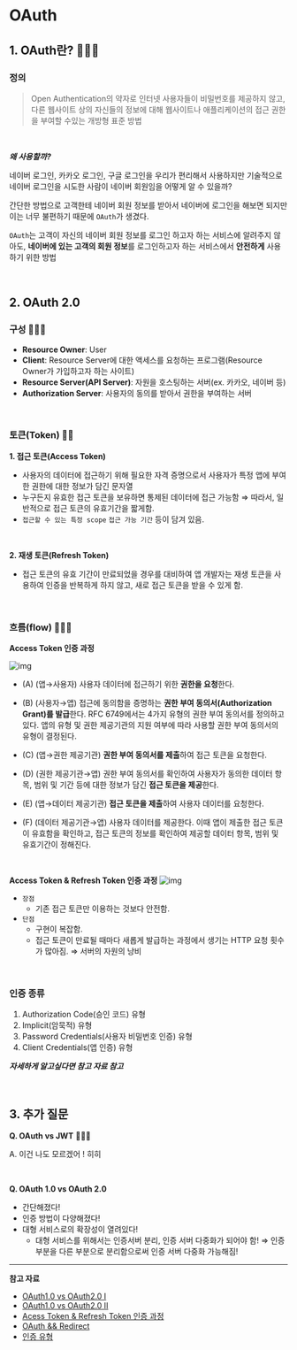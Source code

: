 # OAuth
## 1. OAuth란? 🌟🌟🌟
### 정의 
> Open Authentication의 약자로 인터넷 사용자들이 비밀번호를 제공하지 않고, 다른 웹사이트 상의 자신들의 정보에 대해 웹사이트나 애플리케이션의 접근 권한을 부여할 수있는 개방형 표준 방법

<br>

_**왜 사용할까?**_

네이버 로그인, 카카오 로그인, 구글 로그인을 우리가 편리해서 사용하지만 기술적으로 네이버 로그인을 시도한 사람이 네이버 회원임을 어떻게 알 수 있을까?

간단한 방법으로 고객한테 네이버 회원 정보를 받아서 네이버에 로그인을 해보면 되지만 이는 너무 불편하기 때문에 `OAuth`가 생겼다.

`OAuth`는 고객이 자신의 네이버 회원 정보를 로그인 하고자 하는 서비스에 알려주지 않아도, **네이버에 있는 고객의 회원 정보**를 로그인하고자 하는 서비스에서 **안전하게** 사용하기 위한 방법

<br>

## 2. OAuth 2.0 
### 구성 🌟🌟🌟
* **Resource Owner**: User
* **Client**: Resource Server에 대한 액세스를 요청하는 프로그램(Resource Owner가 가입하고자 하는 사이트)
* **Resource Server(API Server)**: 자원을 호스팅하는 서버(ex. 카카오, 네이버 등)
* **Authorization Server**: 사용자의 동의를 받아서 권한을 부여하는 서버
<br>

### 토큰(Token) 🌟🌟
**1. 접근 토큰(Access Token)**
* 사용자의 데이터에 접근하기 위해 필요한 자격 증명으로서 사용자가 특정 앱에 부여한 권한에 대한 정보가 담긴 문자열
* 누구든지 유효한 접근 토큰을 보유하면 통제된 데이터에 접근 가능함 ⇒ 따라서, 일반적으로 접근 토큰의 유효기간을 짧게함. 
* `접근할 수 있는 특정 scope` `접근 가능 기간` 등이 담겨 있음.
<br>

**2. 재생 토큰(Refresh Token)** 
* 접근 토큰의 유효 기간이 만료되었을 경우를 대비하여 앱 개발자는 재생 토큰을 사용하여 인증을 반복하게 하지 않고, 새로 접근 토큰을 받을 수 있게 함.
<br>

### 흐름(flow) 🌟🌟🌟
**Access Token 인증 과정**

![img](https://media.vlpt.us/images/denmark-choco/post/265bf6a1-e4e9-4b91-a8ab-d08570e553e3/%E1%84%89%E1%85%B3%E1%84%8F%E1%85%B3%E1%84%85%E1%85%B5%E1%86%AB%E1%84%89%E1%85%A3%E1%86%BA%202020-08-03%20%E1%84%8B%E1%85%A9%E1%84%8C%E1%85%A5%E1%86%AB%206.30.14.png)

* (A) (앱→사용자) 사용자 데이터에 접근하기 위한  **권한을 요청**한다. 

* (B) (사용자→앱)  접근에 동의함을 증명하는  **권한 부여 동의서(Authorization Grant)를 발급**한다. 
RFC 6749에서는 4가지 유형의 권한 부여 동의서를 정의하고 있다. 앱의 유형 및 권한 제공기관의 지원 여부에 따라 사용할 권한 부여 동의서의 유형이 결정된다.

* (C) (앱→권한 제공기관)  **권한 부여 동의서를 제출**하여 접근 토큰을 요청한다. 

* (D) (권한 제공기관→앱) 권한 부여 동의서를 확인하여 사용자가 동의한 데이터 항목, 범위 및 기간 등에 대한 정보가 담긴  **접근 토큰을 제공**한다. 

* (E) (앱→데이터 제공기관)  **접근 토큰을 제출**하여 사용자 데이터를 요청한다.

* (F) (데이터 제공기관→앱) 사용자 데이터를 제공한다. 이때 앱이 제출한 접근 토큰이 유효함을 확인하고, 접근 토큰의 정보를 확인하여 제공할 데이터 항목, 범위 및 유효기간이 정해진다.

<br>

**Access Token & Refresh Token 인증 과정**
![img](https://img1.daumcdn.net/thumb/R1280x0/?scode=mtistory2&fname=https%3A%2F%2Ft1.daumcdn.net%2Fcfile%2Ftistory%2F99DB8C475B5CA1C936)

* `장점`
	* 기존 접근 토큰만 이용하는 것보다 안전함.
* `단점`
	* 구현이 복잡함.
	* 접근 토큰이 만료될 때마다 새롭게 발급하는 과정에서 생기는 HTTP 요청 횟수가 많아짐. ⇒ 서버의 자원의 낭비
<br>

### 인증 종류 
1. Authorization Code(승인 코드) 유형
2. Implicit(암묵적) 유형
3. Password Credentials(사용자 비밀번호 인증) 유형
4. Client Credentials(앱 인증) 유형

_**자세하게 알고싶다면 참고 자료 참고**_

<br>

## 3. 추가 질문
**Q. OAuth vs JWT** 🌟🌟🌟

A. 이건 나도 모르겠어 ! 히히

<br>

**Q. OAuth 1.0 vs OAuth 2.0**
* 간단해졌다! 
* 인증 방법이 다양해졌다!
* 대형 서비스로의 확장성이 열려있다!
	* 대형 서비스를 위해서는 인증서버 분리, 인증 서버 다중화가 되어야 함! 
	⇒ 인증부분을 다른 부분으로 분리함으로써 인증 서버 다중화 가능해짐!


---
**참고 자료**
* [OAuth1.0 vs OAuth2.0 I](https://velog.io/@devsh/OAuth-2.0-%EC%97%90-%EB%8C%80%ED%95%98%EC%97%AC)
* [OAuth1.0 vs OAuth2.0 II](https://berrrrr.github.io/programming/2019/11/03/oauth1-vs-oauth2/)
* [Acess Token & Refresh Token 인증 과정](https://velog.io/@daybreak/Access-Token-Refresh-Token)
* [OAuth && Redirect](https://velog.io/@undefcat/OAuth-2.0-%EA%B0%84%EB%8B%A8%EC%A0%95%EB%A6%AC)
* [인증 유형](http://www.2e.co.kr/news/articleView.html?idxno=208594)
